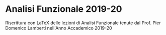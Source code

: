 # Analisi Funzionale 2019-20

Riscrittura con LaTeX delle lezioni di Analisi Funzionale tenute dal Prof. Pier Domenico Lamberti nell'Anno Accademico 2019-20
